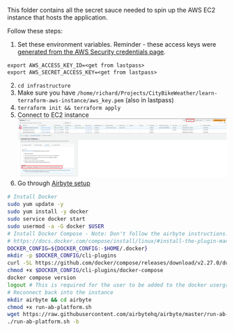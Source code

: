 This folder contains all the secret sauce needed to spin up the AWS EC2 instance that hosts the application.
 
Follow these steps:
1. Set these environment variables. Reminder - these access keys were [generated from the AWS Security credentials page](https://us-east-1.console.aws.amazon.com/iam/home#/security_credentials).
```
export AWS_ACCESS_KEY_ID=<get from lastpass>
export AWS_SECRET_ACCESS_KEY=<get from lastpass>
```
2. `cd infrastructure`
3. Make sure you have `/home/richard/Projects/CityBikeWeather/learn-terraform-aws-instance/aws_key.pem` (also in lastpass)
4. `terraform init && terraform apply`
5. Connect to EC2 instance ![](connect_to_ec2_instance.png)
6. Go through [Airbyte setup](https://docs.airbyte.com/deploying-airbyte/on-aws-ec2)
```bash
# Install Docker
sudo yum update -y
sudo yum install -y docker
sudo service docker start
sudo usermod -a -G docker $USER
# Install Docker Compose - Note: Don't follow the airbyte instructions. Install it manually
# https://docs.docker.com/compose/install/linux/#install-the-plugin-manually
DOCKER_CONFIG=${DOCKER_CONFIG:-$HOME/.docker}
mkdir -p $DOCKER_CONFIG/cli-plugins
curl -SL https://github.com/docker/compose/releases/download/v2.27.0/docker-compose-linux-x86_64 -o $DOCKER_CONFIG/cli-plugins/docker-compose
chmod +x $DOCKER_CONFIG/cli-plugins/docker-compose
docker compose version
logout # This is required for the user to be added to the docker usergroup to take effect
# Reconnect back into the instance
mkdir airbyte && cd airbyte
chmod +x run-ab-platform.sh
wget https://raw.githubusercontent.com/airbytehq/airbyte/master/run-ab-platform.sh
./run-ab-platform.sh -b
```
